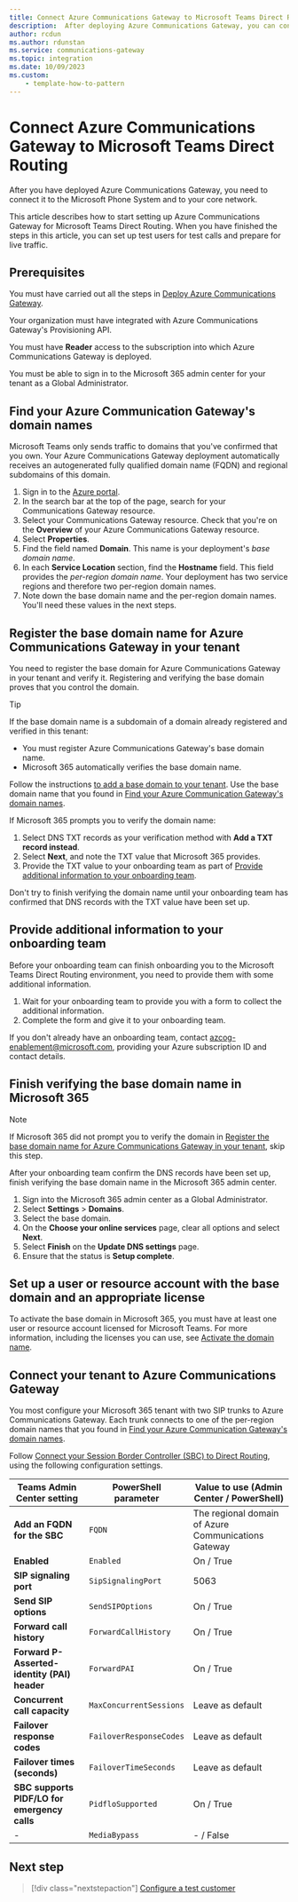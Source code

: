 ```yaml
---
title: Connect Azure Communications Gateway to Microsoft Teams Direct Routing
description:  After deploying Azure Communications Gateway, you can configure it to connect to the Microsoft Phone System for Microsoft Teams Direct Routing.
author: rcdun
ms.author: rdunstan
ms.service: communications-gateway
ms.topic: integration
ms.date: 10/09/2023
ms.custom:
    - template-how-to-pattern
---
```


# Connect Azure Communications Gateway to Microsoft Teams Direct Routing

After you have deployed Azure Communications Gateway, you need to connect it to the Microsoft Phone System and to your core network.

This article describes how to start setting up Azure Communications Gateway for Microsoft Teams Direct Routing. When you have finished the steps in this article, you can set up test users for test calls and prepare for live traffic.

## Prerequisites

You must have carried out all the steps in [Deploy Azure Communications Gateway](deploy.md).

Your organization must have integrated with Azure Communications Gateway's Provisioning API.

You must have **Reader** access to the subscription into which Azure Communications Gateway is deployed.

You must be able to sign in to the Microsoft 365 admin center for your tenant as a Global Administrator.

## Find your Azure Communication Gateway's domain names

Microsoft Teams only sends traffic to domains that you've confirmed that you own. Your Azure Communications Gateway deployment automatically receives an autogenerated fully qualified domain name (FQDN) and regional subdomains of this domain.

1. Sign in to the [Azure portal](https://azure.microsoft.com/).
1. In the search bar at the top of the page, search for your Communications Gateway resource.
1. Select your Communications Gateway resource. Check that you're on the **Overview** of your Azure Communications Gateway resource.
1. Select **Properties**.
1. Find the field named **Domain**. This name is your deployment's _base domain name_.
1. In each **Service Location** section, find the **Hostname** field. This field provides the _per-region domain name_. Your deployment has two service regions and therefore two per-region domain names.
1. Note down the base domain name and the per-region domain names. You'll need these values in the next steps.

## Register the base domain name for Azure Communications Gateway in your tenant

You need to register the base domain for Azure Communications Gateway in your tenant and verify it. Registering and verifying the base domain proves that you control the domain.

> [!TIP]
> If the base domain name is a subdomain of a domain already registered and verified in this tenant:
> - You must register Azure Communications Gateway's base domain name.
> - Microsoft 365 automatically verifies the base domain name.

Follow the instructions [to add a base domain to your tenant](/microsoftteams/direct-routing-sbc-multiple-tenants#add-a-base-domain-to-the-tenant-and-verify-it). Use the base domain name that you found in [Find your Azure Communication Gateway's domain names](#find-your-azure-communication-gateways-domain-names).

If Microsoft 365 prompts you to verify the domain name:

1. Select DNS TXT records as your verification method with **Add a TXT record instead**.
1. Select **Next**, and note the TXT value that Microsoft 365 provides.
1. Provide the TXT value to your onboarding team as part of [Provide additional information to your onboarding team](#provide-additional-information-to-your-onboarding-team).

Don't try to finish verifying the domain name until your onboarding team has confirmed that DNS records with the TXT value have been set up.

## Provide additional information to your onboarding team

Before your onboarding team can finish onboarding you to the Microsoft Teams Direct Routing environment, you need to provide them with some additional information.

1. Wait for your onboarding team to provide you with a form to collect the additional information. 
1. Complete the form and give it to your onboarding team.

If you don't already have an onboarding team, contact azcog-enablement@microsoft.com, providing your Azure subscription ID and contact details.

## Finish verifying the base domain name in Microsoft 365

> [!NOTE]
> If Microsoft 365 did not prompt you to verify the domain in [Register the base domain name for Azure Communications Gateway in your tenant](#register-the-base-domain-name-for-azure-communications-gateway-in-your-tenant), skip this step.

After your onboarding team confirm the DNS records have been set up, finish verifying the base domain name in the Microsoft 365 admin center.

1. Sign into the Microsoft 365 admin center as a Global Administrator.
1. Select **Settings** > **Domains**.
1. Select the base domain.
1. On the **Choose your online services** page, clear all options and select **Next**.
1. Select **Finish** on the **Update DNS settings** page.
1. Ensure that the status is **Setup complete**.

## Set up a user or resource account with the base domain and an appropriate license

To activate the base domain in Microsoft 365, you must have at least one user or resource account licensed for Microsoft Teams. For more information, including the licenses you can use, see [Activate the domain name](/microsoftteams/direct-routing-sbc-multiple-tenants#activate-the-domain-name).

## Connect your tenant to Azure Communications Gateway

You most configure your Microsoft 365 tenant with two SIP trunks to Azure Communications Gateway. Each trunk connects to one of the per-region domain names that you found in [Find your Azure Communication Gateway's domain names](#find-your-azure-communication-gateways-domain-names).

Follow [Connect your Session Border Controller (SBC) to Direct Routing](/microsoftteams/direct-routing-connect-the-sbc), using the following configuration settings.

| Teams Admin Center setting | PowerShell parameter | Value to use (Admin Center / PowerShell) |
| -------------------------- | -------------------- | ------------ |
| **Add an FQDN for the SBC** | `FQDN` |The regional domain of Azure Communications Gateway |
| **Enabled** | `Enabled` | On / True |
| **SIP signaling port** | `SipSignalingPort` | 5063 |
| **Send SIP options** | `SendSIPOptions` | On / True |
| **Forward call history** | `ForwardCallHistory` | On / True|
| **Forward P-Asserted-identity (PAI) header** | `ForwardPAI` | On / True |
| **Concurrent call capacity** | `MaxConcurrentSessions` | Leave as default |
| **Failover response codes** | `FailoverResponseCodes` |Leave as default|
| **Failover times (seconds)** | `FailoverTimeSeconds` |Leave as default|
| **SBC supports PIDF/LO for emergency calls** | `PidfloSupported` | On / True |
| - | `MediaBypass` |- / False|

## Next step

> [!div class="nextstepaction"]
> [Configure a test customer](configure-test-customer-teams-direct-routing.md)
